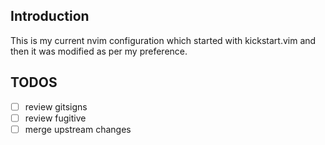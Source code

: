 ## Introduction

This is my current nvim configuration which started with kickstart.vim and then it was modified as per my preference.

## TODOS

- [ ] review gitsigns
- [ ] review fugitive
- [ ] merge upstream changes
